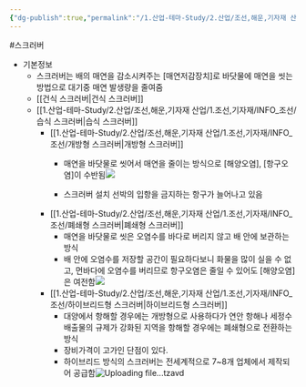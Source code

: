 ```yaml
---
{"dg-publish":true,"permalink":"/1.산업-테마-Study/2.산업/조선,해운,기자재 산업/1.조선,기자재/INFO_조선/스크러버/","created":"2024-11-20T21:02:29.281+09:00","updated":"2025-06-26T16:59:20.733+09:00"}
---
```


#스크러버

- 기본정보
	- 스크러버는 배의 매연을 감소시켜주는 [매연저감장치]로 바닷물에 매연을 씻는 방법으로 대기중 매연 발생량을 줄여줌
	- [[건식 스크러버\|건식 스크러버]]
	- [[1.산업-테마-Study/2.산업/조선,해운,기자재 산업/1.조선,기자재/INFO_조선/습식 스크러버\|습식 스크러버]]
		- [[1.산업-테마-Study/2.산업/조선,해운,기자재 산업/1.조선,기자재/INFO_조선/개방형 스크러버\|개방형 스크러버]]
			- 매연을 바닷물로 씻어서 매연을 줄이는 방식으로 [해양오염], [항구오염]이 수반됨![](https://i.imgur.com/MKtuHPB.png)

			- 스크러버 설치 선박의 입항을 금지하는 항구가 늘어나고 있음 
		- [[1.산업-테마-Study/2.산업/조선,해운,기자재 산업/1.조선,기자재/INFO_조선/폐쇄형 스크러버\|폐쇄형 스크러버]]
			- 매연을 바닷물로 씻은 오염수를 바다로 버리지 않고 배 안에 보관하는 방식
			- 배 안에 오염수를 저장할 공간이 필요하다보니 화물을 많이 실을 수 없고, 먼바다에 오염수를 버리므로 항구오염은 줄일 수 있어도 [해양오염]은 여전함![](https://i.imgur.com/8GeWSv3.png)
		- [[1.산업-테마-Study/2.산업/조선,해운,기자재 산업/1.조선,기자재/INFO_조선/하이브리드형 스크러버\|하이브리드형 스크러버]]
			- 대양에서 항해할 경우에는 개방형으로 사용하다가 연안 항해나 세정수 배출물의 규제가 강화된 지역을 항해할 경우에는 폐쇄형으로 전환하는 방식
			- 장비가격이 고가인 단점이 있다. 
			- 하이브리드 방식의 스크러버는 전세계적으로 7~8개 업체에서 제작되어 공급함![Uploading file...tzavd]()



